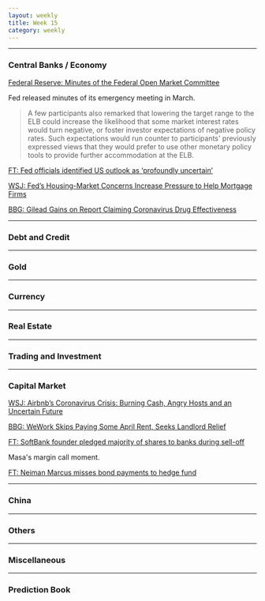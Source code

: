 ```yaml
---
layout: weekly
title: Week 15
category: weekly
---
```


---
### Central Banks / Economy

[Federal Reserve: Minutes of the Federal Open Market Committee](
https://www.federalreserve.gov/monetarypolicy/fomcminutes20200315.htm)

Fed released minutes of its emergency meeting in March.

>  A few participants also remarked that lowering the target range to the ELB
could increase the likelihood that some market interest rates would turn negative,
or foster investor expectations of negative policy rates. Such expectations
would run counter to participants' previously expressed views that they would
prefer to use other monetary policy tools to provide
further accommodation at the ELB.

[FT: Fed officials identified US outlook as ‘profoundly uncertain’](
https://www.ft.com/content/d2977690-7969-4482-8f12-dc6a37fc7c3e)

[WSJ: Fed’s Housing-Market Concerns Increase Pressure to Help Mortgage Firms](
https://www.wsj.com/articles/feds-housing-market-concerns-increase-pressure-to-help-mortgage-firms-11586471411?mod=e2twe)

[BBG: Gilead Gains on Report Claiming Coronavirus Drug Effectiveness](
https://www.bloomberg.com/news/articles/2020-04-16/gilead-gains-as-stat-cites-early-covid-19-comments-in-chicago)

---
### Debt and Credit

---
### Gold

---
### Currency

---
### Real Estate

---
### Trading and Investment

---
### Capital Market

[WSJ: Airbnb’s Coronavirus Crisis: Burning Cash, Angry Hosts and an Uncertain Future](
https://www.wsj.com/articles/airbnbs-coronavirus-crisis-burning-cash-angry-hosts-and-an-uncertain-future-11586365860?mod=hp_lead_pos4)

[BBG: WeWork Skips Paying Some April Rent, Seeks Landlord Relief](
https://www.bloomberg.com/news/articles/2020-04-08/wework-isn-t-paying-some-april-rent-as-it-seeks-landlord-relief)

[FT: SoftBank founder pledged majority of shares to banks during sell-off](
https://www.ft.com/content/bd8ed81a-4d62-4b10-a41c-2efa8dea08ff)

Masa's margin call moment.

[FT: Neiman Marcus misses bond payments to hedge fund](
https://www.ft.com/content/d7bf4dee-5e9a-4a5e-b629-69598a6856fe)

---
### China

---
### Others

---
### Miscellaneous

---
### Prediction Book
